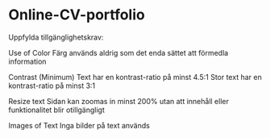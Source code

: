 # Online-CV-portfolio

Uppfylda tillgänglighetskrav:

  Use of Color
    Färg används aldrig som det enda sättet att förmedla information

  Contrast (Minimum)
    Text har en kontrast-ratio på minst 4.5:1
    Stor text har en kontrast-ratio på minst 3:1

  Resize text
    Sidan kan zoomas in minst 200% utan att innehåll eller funktionalitet blir otillgängligt

  Images of Text
    Inga bilder på text används
